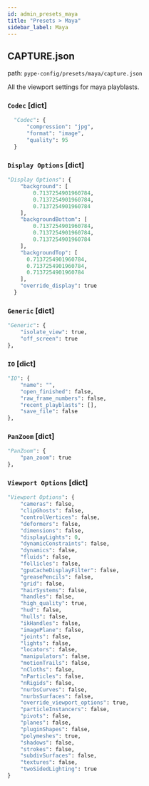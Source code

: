 ```yaml
---
id: admin_presets_maya
title: "Presets > Maya"
sidebar_label: Maya
---
```


## CAPTURE.json

path: `pype-config/presets/maya/capture.json`

All the viewport settings for maya playblasts.

### `Codec` [dict] ###

```python
  "Codec": {
      "compression": "jpg",
      "format": "image",
      "quality": 95
  }
```


### `Display Options` [dict] ###

```python
"Display Options": {
    "background": [
        0.7137254901960784,
        0.7137254901960784,
        0.7137254901960784
    ],
    "backgroundBottom": [
        0.7137254901960784,
        0.7137254901960784,
        0.7137254901960784
    ],
    "backgroundTop": [
      0.7137254901960784,
      0.7137254901960784,
      0.7137254901960784
    ],
    "override_display": true
  }
```

### `Generic` [dict] ###
```python
"Generic": {
    "isolate_view": true,
    "off_screen": true
},
```

### `IO` [dict] ###

```python
"IO": {
    "name": "",
    "open_finished": false,
    "raw_frame_numbers": false,
    "recent_playblasts": [],
    "save_file": false
},
```

### `PanZoom` [dict] ###

```python
"PanZoom": {
    "pan_zoom": true
},
```

### `Viewport Options` [dict] ###

```python
"Viewport Options": {
    "cameras": false,
    "clipGhosts": false,
    "controlVertices": false,
    "deformers": false,
    "dimensions": false,
    "displayLights": 0,
    "dynamicConstraints": false,
    "dynamics": false,
    "fluids": false,
    "follicles": false,
    "gpuCacheDisplayFilter": false,
    "greasePencils": false,
    "grid": false,
    "hairSystems": false,
    "handles": false,
    "high_quality": true,
    "hud": false,
    "hulls": false,
    "ikHandles": false,
    "imagePlane": false,
    "joints": false,
    "lights": false,
    "locators": false,
    "manipulators": false,
    "motionTrails": false,
    "nCloths": false,
    "nParticles": false,
    "nRigids": false,
    "nurbsCurves": false,
    "nurbsSurfaces": false,
    "override_viewport_options": true,
    "particleInstancers": false,
    "pivots": false,
    "planes": false,
    "pluginShapes": false,
    "polymeshes": true,
    "shadows": false,
    "strokes": false,
    "subdivSurfaces": false,
    "textures": false,
    "twoSidedLighting": true
}
```
